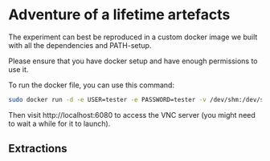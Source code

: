 # Adventure of a lifetime artefacts

The experiment can best be reproduced in a custom docker image we built with all the dependencies and PATH-setup.

Please ensure that you have docker setup and have enough permissions to use it.

To run the docker file, you can use this command:
```bash
sudo docker run -d -e USER=tester -e PASSWORD=tester -v /dev/shm:/dev/shm -p 6080:80 sewenthy/rem_test
```

Then visit http://localhost:6080 to access the VNC server (you might need to wait a while for it to launch).

## Extractions
